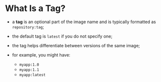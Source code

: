 # What Is a Tag?

- a **tag** is an optional part of the image name and is typically formatted as `repository:tag`;
- the default tag is `latest` if you do not specify one;
- the tag helps differentiate between versions of the same image;
 

- for example, you might have:
    - `myapp:1.0`
    - `myapp:1.1`
    - `myapp:latest`